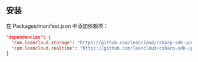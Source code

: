 ## 安装

在 Packages/manifest.json 中添加依赖项：

```json
"dependencies": {
  "com.leancloud.storage": "https://github.com/leancloud/csharp-sdk-upm.git#storage-0.7.5",
  "com.leancloud.realtime": "https://github.com/leancloud/csharp-sdk-upm.git#realtime-0.7.5"
}
```
